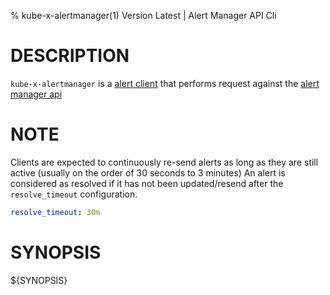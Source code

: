 % kube-x-alertmanager(1) Version Latest | Alert Manager API Cli
# DESCRIPTION


`kube-x-alertmanager` is a [alert client](https://prometheus.io/docs/alerting/latest/clients/)
that performs request against the [alert manager api](https://petstore.swagger.io/?url=https://raw.githubusercontent.com/prometheus/alertmanager/main/api/v2/openapi.yaml)

# NOTE
Clients are expected to continuously re-send alerts as long as they are still active (usually on the order of 30 seconds to 3 minutes)
An alert is considered as resolved if it has not been updated/resend after the `resolve_timeout` configuration.
```yaml
resolve_timeout: 30m
```

# SYNOPSIS

${SYNOPSIS}


